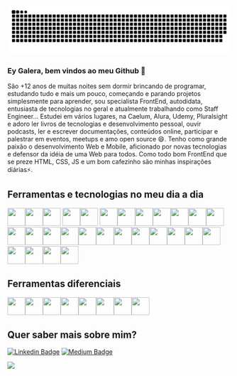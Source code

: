 <picture>
  <source media="(prefers-color-scheme: dark)" srcset="https://raw.githubusercontent.com/platane/platane/output/github-contribution-grid-snake-dark.svg">
  <source media="(prefers-color-scheme: light)" srcset="https://raw.githubusercontent.com/platane/platane/output/github-contribution-grid-snake.svg">
  <img alt="github contribution grid snake animation" src="https://raw.githubusercontent.com/platane/platane/output/github-contribution-grid-snake.svg">
</picture>

### Ey Galera, bem vindos ao meu Github 👋

São +12 anos de muitas noites sem dormir brincando de programar, estudando tudo e mais um pouco, começando e parando projetos simplesmente para aprender, sou specialista FrontEnd, autodidata, entusiasta de tecnologias no geral e atualmente trabalhando como Staff Engineer... Estudei em vários lugares, na Caelum, Alura, Udemy, Pluralsight e adoro ler livros de tecnologias e desenvolvimento pessoal, ouvir podcasts, ler e escrever documentações, conteúdos online, participar e palestrar em eventos, meetups e amo open source 😄. Tenho como grande paixão o desenvolvimento Web e Mobile, aficionado por novas tecnologias e defensor da idéia de uma Web para todos. Como todo bom FrontEnd que se preze HTML, CSS, JS e um bom cafezinho​ são minhas inspirações diárias⚡.

## Ferramentas e tecnologias no meu dia a dia
<img src="https://cdn.jsdelivr.net/gh/devicons/devicon/icons/git/git-original.svg" width="40" height="40" /><img src="https://cdn.jsdelivr.net/gh/devicons/devicon/icons/javascript/javascript-original.svg" width="40" height="40" /><img src="https://cdn.jsdelivr.net/gh/devicons/devicon/icons/typescript/typescript-original.svg" width="40" height="40" />
<img src="https://cdn.jsdelivr.net/gh/devicons/devicon/icons/nodejs/nodejs-original.svg" width="40" height="40" /><img src="https://cdn.jsdelivr.net/gh/devicons/devicon/icons/nestjs/nestjs-plain.svg" width="40" height="40" />
<img src="https://cdn.jsdelivr.net/gh/devicons/devicon/icons/react/react-original.svg" width="40" height="40" /><img src="https://cdn.jsdelivr.net/gh/devicons/devicon/icons/angularjs/angularjs-original.svg" width="40" height="40" /><img src="https://cdn.jsdelivr.net/gh/devicons/devicon/icons/vuejs/vuejs-original.svg" width="40" height="40" /><img src="https://cdn.jsdelivr.net/gh/devicons/devicon/icons/dotnetcore/dotnetcore-original.svg" width="40" height="40" /><img src="https://cdn.jsdelivr.net/gh/devicons/devicon/icons/flutter/flutter-original.svg" width="40" height="40" /><img src="https://cdn.jsdelivr.net/gh/devicons/devicon/icons/ember/ember-original-wordmark.svg" width="40" height="40" /><img src="https://cdn.jsdelivr.net/gh/devicons/devicon/icons/webpack/webpack-original.svg" width="40" height="40" /><img src="https://cdn.jsdelivr.net/gh/devicons/devicon/icons/azure/azure-original.svg" width="40" height="40" /><img src="https://cdn.jsdelivr.net/gh/devicons/devicon/icons/nginx/nginx-original.svg" width="40" height="40" /><img src="https://cdn.jsdelivr.net/gh/devicons/devicon/icons/docker/docker-original.svg" width="40" height="40" /><img src="https://cdn.jsdelivr.net/gh/devicons/devicon/icons/apachekafka/apachekafka-original.svg" width="40" height="40" /><img src="https://cdn.jsdelivr.net/gh/devicons/devicon/icons/babel/babel-original.svg" width="40" height="40" /><img src="https://cdn.jsdelivr.net/gh/devicons/devicon/icons/heroku/heroku-original.svg" width="40" height="40" /><img src="https://cdn.jsdelivr.net/gh/devicons/devicon/icons/ionic/ionic-original.svg" width="40" height="40" /><img src="https://cdn.jsdelivr.net/gh/devicons/devicon/icons/jest/jest-plain.svg" width="40" height="40" /><img src="https://cdn.jsdelivr.net/gh/devicons/devicon/icons/mocha/mocha-plain.svg" width="40" height="40" /><img src="https://cdn.jsdelivr.net/gh/devicons/devicon/icons/protractor/protractor-plain.svg" width="40" height="40" /><img src="https://cdn.jsdelivr.net/gh/devicons/devicon/icons/nextjs/nextjs-line.svg" width="40" height="40" /><img src="https://cdn.jsdelivr.net/gh/devicons/devicon/icons/mongodb/mongodb-original-wordmark.svg" width="40" height="40" /><img src="https://cdn.jsdelivr.net/gh/devicons/devicon/icons/mysql/mysql-original-wordmark.svg" width="40" height="40" /><img src="https://cdn.jsdelivr.net/gh/devicons/devicon/icons/oracle/oracle-original.svg" width="40" height="40" /><img src="https://cdn.jsdelivr.net/npm/simple-icons@3.13.0/icons/apachekafka.svg" width="40" height="40" /><img src="https://cdn.jsdelivr.net/npm/simple-icons@3.13.0/icons/rabbitmq.svg" width="40" height="40" />

## Ferramentas diferenciais
<img src="https://cdn.jsdelivr.net/gh/devicons/devicon/icons/photoshop/photoshop-plain.svg" width="40" height="40" /><img src="https://cdn.jsdelivr.net/gh/devicons/devicon/icons/figma/figma-original.svg" width="40" height="40" /><img src="https://cdn.jsdelivr.net/gh/devicons/devicon/icons/aftereffects/aftereffects-original.svg" width="40" height="40" /><img src="https://cdn.jsdelivr.net/gh/devicons/devicon/icons/premierepro/premierepro-plain.svg" width="40" height="40" /><img src="https://cdn.jsdelivr.net/gh/devicons/devicon/icons/maya/maya-original.svg" width="40" height="40" /><img src="https://cdn.jsdelivr.net/gh/devicons/devicon/icons/unity/unity-original.svg" width="40" height="40" /><img src="https://cdn.jsdelivr.net/gh/devicons/devicon/icons/arduino/arduino-original.svg" width="40" height="40" /><img src="https://cdn.jsdelivr.net/gh/devicons/devicon/icons/raspberrypi/raspberrypi-original.svg" width="40" height="40" />

## Quer saber mais sobre mim?

[![Linkedin Badge](https://img.shields.io/badge/-LinkedIn-blue?style=flat-square&logo=Linkedin&logoColor=white&link=https://www.linkedin.com/in/alexandre-servian-759a4347/)](https://www.linkedin.com/in/tiagolima-dev)
[![Medium Badge](https://img.shields.io/badge/-Medium-black?style=flat-square&logo=Gmail&logoColor=white&link=https://medium.com/@alexandreservian)](https://medium.com/@tl-developer)

<img src="https://github-readme-stats.vercel.app/api/top-langs/?username=anuraghazra&layout=compact" />

<!--
**TL-Developer/TL-Developer** is a ✨ _special_ ✨ repository because its `README.md` (this file) appears on your GitHub profile.

Here are some ideas to get you started:

- 🔭 I’m currently working on ...
- 🌱 I’m currently learning ...
- 👯 I’m looking to collaborate on ...
- 🤔 I’m looking for help with ...
- 💬 Ask me about ...
- 📫 How to reach me: ...
- 😄 Pronouns: ...
- ⚡ Fun fact: ...
-->
